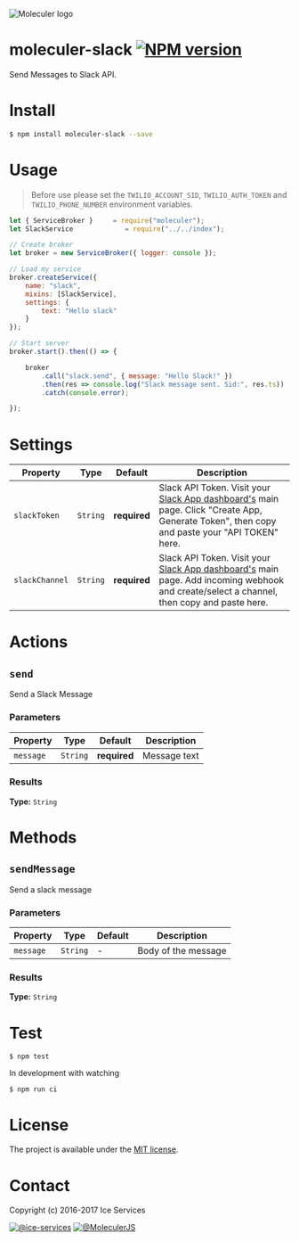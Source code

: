 ![Moleculer logo](http://moleculer.services/images/banner.png)

# moleculer-slack [![NPM version](https://img.shields.io/npm/v/moleculer-slack.svg)](https://www.npmjs.com/package/moleculer-slack)

Send Messages to Slack API.

# Install

```bash
$ npm install moleculer-slack --save
```

# Usage

> Before use please set the `TWILIO_ACCOUNT_SID`, `TWILIO_AUTH_TOKEN` and `TWILIO_PHONE_NUMBER` environment variables.

```js
let { ServiceBroker }     = require("moleculer");
let SlackService             = require("../../index");

// Create broker
let broker = new ServiceBroker({ logger: console });

// Load my service
broker.createService({
    name: "slack",
    mixins: [SlackService],
    settings: {
        text: "Hello slack"
    }
});

// Start server
broker.start().then(() => {

    broker
        .call("slack.send", { message: "Hello Slack!" })
        .then(res => console.log("Slack message sent. Sid:", res.ts))
        .catch(console.error);

});
```

# Settings

<!-- AUTO-CONTENT-START:SETTINGS -->
| Property | Type | Default | Description |
| -------- | ---- | ------- | ----------- |
| `slackToken` | `String` | **required** | Slack API Token. Visit your [Slack App dashboard's](https://www.slack.com/apps) main page. Click "Create App, Generate Token", then copy and paste your "API TOKEN" here. |
| `slackChannel` | `String` | **required** | Slack API Token. Visit your [Slack App dashboard's](https://www.slack.com/apps) main page. Add incoming webhook and create/select a channel, then copy and paste here. |

<!-- AUTO-CONTENT-END:SETTINGS -->

<!-- AUTO-CONTENT-TEMPLATE:SETTINGS
| Property | Type | Default | Description |
| -------- | ---- | ------- | ----------- |
{{#each this}}
| `{{name}}` | {{type}} | {{defaultValue}} | {{description}} |
{{/each}}
{{^this}}
*No settings.*
{{/this}}

-->

# Actions
<!-- AUTO-CONTENT-START:ACTIONS -->
## `send` 

Send a Slack Message

### Parameters
| Property | Type | Default | Description |
| -------- | ---- | ------- | ----------- |
| `message` | `String` | **required** | Message text |

### Results
**Type:** `String`




<!-- AUTO-CONTENT-END:ACTIONS -->

<!-- AUTO-CONTENT-TEMPLATE:ACTIONS
{{#each this}}
## `{{name}}` {{#each badges}}{{this}} {{/each}}
{{#since}}
_<sup>Since: {{this}}</sup>_
{{/since}}

{{description}}

### Parameters
| Property | Type | Default | Description |
| -------- | ---- | ------- | ----------- |
{{#each params}}
| `{{name}}` | {{type}} | {{defaultValue}} | {{description}} |
{{/each}}
{{^params}}
*No input parameters.*
{{/params}}

{{#returns}}
### Results
**Type:** {{type}}

{{description}}
{{/returns}}

{{#hasExamples}}
### Examples
{{#each examples}}
{{this}}
{{/each}}
{{/hasExamples}}

{{/each}}
-->

# Methods

<!-- AUTO-CONTENT-START:METHODS -->
## `sendMessage` 

Send a slack message

### Parameters
| Property | Type | Default | Description |
| -------- | ---- | ------- | ----------- |
| `message` | `String` | - | Body of the message |

### Results
**Type:** `String`




<!-- AUTO-CONTENT-END:METHODS -->

<!-- AUTO-CONTENT-TEMPLATE:METHODS
{{#each this}}
## `{{name}}` {{#each badges}}{{this}} {{/each}}
{{#since}}
_<sup>Since: {{this}}</sup>_
{{/since}}

{{description}}

### Parameters
| Property | Type | Default | Description |
| -------- | ---- | ------- | ----------- |
{{#each params}}
| `{{name}}` | {{type}} | {{defaultValue}} | {{description}} |
{{/each}}
{{^params}}
*No input parameters.*
{{/params}}

{{#returns}}
### Results
**Type:** {{type}}

{{description}}
{{/returns}}

{{#hasExamples}}
### Examples
{{#each examples}}
{{this}}
{{/each}}
{{/hasExamples}}

{{/each}}
-->

# Test
```
$ npm test
```

In development with watching

```
$ npm run ci
```

# License
The project is available under the [MIT license](https://tldrlegal.com/license/mit-license).

# Contact
Copyright (c) 2016-2017 Ice Services

[![@ice-services](https://img.shields.io/badge/github-ice--services-green.svg)](https://github.com/ice-services) [![@MoleculerJS](https://img.shields.io/badge/twitter-MoleculerJS-blue.svg)](https://twitter.com/MoleculerJS)
